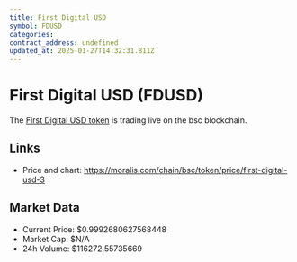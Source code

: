 ```yaml
---
title: First Digital USD
symbol: FDUSD
categories: 
contract_address: undefined
updated_at: 2025-01-27T14:32:31.811Z
---
```


# First Digital USD (FDUSD)
The [First Digital USD token](https://moralis.com/chain/bsc/token/price/first-digital-usd-3) is trading live on the bsc blockchain.

## Links
- Price and chart: https://moralis.com/chain/bsc/token/price/first-digital-usd-3

## Market Data
- Current Price: $0.9992680627568448
- Market Cap: $N/A
- 24h Volume: $116272.55735669
